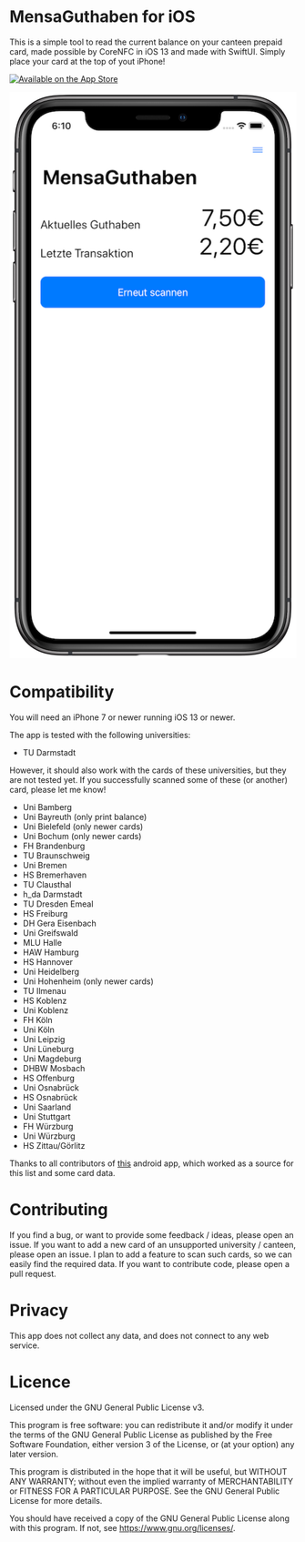 # MensaGuthaben for iOS
This is a simple tool to read the current balance on your canteen prepaid card, made possible by CoreNFC in iOS 13 and made with SwiftUI. Simply place your card at the top of yout iPhone!

[![Available on the App Store](http://cl.ly/WouG/Download_on_the_App_Store_Badge_DE-DE_135x40.svg)](https://apps.apple.com/de/app/mensaguthaben/id1479619088)

![MensaGuthaben on iPhone X](https://github.com/TheJKM/MensaGuthaben-iOS/raw/master/preview.png)

# Compatibility
You will need an iPhone 7 or newer running iOS 13 or newer.

The app is tested with the following universities:
- TU Darmstadt

However, it should also work with the cards of these universities, but they are not tested yet. If you successfully scanned some of these (or another) card, please let me know!
- Uni Bamberg
- Uni Bayreuth (only print balance)
- Uni Bielefeld (only newer cards)
- Uni Bochum (only newer cards)
- FH Brandenburg
- TU Braunschweig
- Uni Bremen
- HS Bremerhaven
- TU Clausthal
- h_da Darmstadt
- TU Dresden Emeal
- HS Freiburg
- DH Gera Eisenbach
- Uni Greifswald
- MLU Halle
- HAW Hamburg
- HS Hannover
- Uni Heidelberg
- Uni Hohenheim (only newer cards)
- TU Ilmenau
- HS Koblenz
- Uni Koblenz
- FH Köln
- Uni Köln
- Uni Leipzig
- Uni Lüneburg
- Uni Magdeburg
- DHBW Mosbach
- HS Offenburg
- Uni Osnabrück
- HS Osnabrück
- Uni Saarland
- Uni Stuttgart
- FH Würzburg
- Uni Würzburg
- HS Zittau/Görlitz

Thanks to all contributors of [this](https://github.com/jakobwenzel/MensaGuthaben) android app, which worked as a source for this list and some card data.

# Contributing
If you find a bug, or want to provide some feedback / ideas, please open an issue.
If you want to add a new card of an unsupported university / canteen, please open an issue. I plan to add a feature to scan such cards, so we can easily find the required data.
If you want to contribute code, please open a pull request.

# Privacy
This app does not collect any data, and does not connect to any web service.

# Licence
Licensed under the GNU General Public License v3.

This program is free software: you can redistribute it and/or modify
it under the terms of the GNU General Public License as published by
the Free Software Foundation, either version 3 of the License, or
(at your option) any later version.

This program is distributed in the hope that it will be useful,
but WITHOUT ANY WARRANTY; without even the implied warranty of
MERCHANTABILITY or FITNESS FOR A PARTICULAR PURPOSE.  See the
GNU General Public License for more details.

You should have received a copy of the GNU General Public License
along with this program.  If not, see <https://www.gnu.org/licenses/>.
